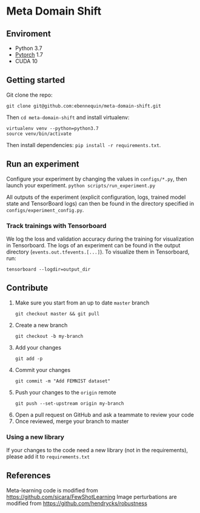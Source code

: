 # Meta Domain Shift

## Enviroment
 - Python 3.7
 - [Pytorch](http://pytorch.org/) 1.7
 - CUDA 10

## Getting started

Git clone the repo:

```
git clone git@github.com:ebennequin/meta-domain-shift.git
```

Then `cd meta-domain-shift` and install virtualenv:

```
virtualenv venv --python=python3.7
source venv/bin/activate
```

Then install dependencies: `pip install -r requirements.txt`.

## Run an experiment

Configure your experiment by changing the values in `configs/*.py`, then launch your experiment.
```python scripts/run_experiment.py```

All outputs of the experiment (explicit configuration, logs, trained model state and TensorBoard logs) 
can then be found in the directory specified in `configs/experiment_config.py`.

### Track trainings with Tensorboard

We log the loss and validation accuracy during the training for visualization in Tensorboard. The logs of an
experiment can be found in the output directory (`events.out.tfevents.[...]`). To visualize them in Tensorboard, run:
```
tensorboard --logdir=output_dir
```

## Contribute

1. Make sure you start from an up to date `master` branch
   ```
   git checkout master && git pull
   ```
2. Create a new branch
    ```
    git checkout -b my-branch
   ```
3. Add your changes
    ```
   git add -p
     ```
4. Commit your changes
    ``` 
   git commit -m "Add FEMNIST dataset"
    ```
5. Push your changes to the `origin` remote
    ``` 
   git push --set-upstream origin my-branch
    ```
6. Open a pull request on GitHub and ask a teammate to review your code
7. Once reviewed, merge your branch to master

### Using a new library

If your changes to the code need a new library (not in the requirements), please add it to `requirements.txt`


## References
Meta-learning code is modified from https://github.com/sicara/FewShotLearning
Image perturbations are modified from https://github.com/hendrycks/robustness

